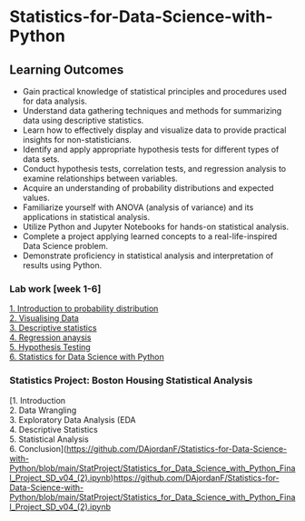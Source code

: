 # Statistics-for-Data-Science-with-Python

## Learning Outcomes

- Gain practical knowledge of statistical principles and procedures used for data analysis.
- Understand data gathering techniques and methods for summarizing data using descriptive statistics.
- Learn how to effectively display and visualize data to provide practical insights for non-statisticians.
- Identify and apply appropriate hypothesis tests for different types of data sets.
- Conduct hypothesis tests, correlation tests, and regression analysis to examine relationships between variables.
- Acquire an understanding of probability distributions and expected values.
- Familiarize yourself with ANOVA (analysis of variance) and its applications in statistical analysis.
- Utilize Python and Jupyter Notebooks for hands-on statistical analysis.
- Complete a project applying learned concepts to a real-life-inspired Data Science problem.
- Demonstrate proficiency in statistical analysis and interpretation of results using Python.

### Lab work [week 1-6]

[1. Introduction to probability distribution](https://github.com/DAjordanF/Statistics-for-Data-Science-with-Python/blob/main/Labwork/1.%20Introduction_to_probability_distribution.ipynb)\
[2. Visualising Data](https://github.com/DAjordanF/Statistics-for-Data-Science-with-Python/blob/main/Labwork/2.%20Visualizing_Data.ipynb)\
[3. Descriptive statistics](https://github.com/DAjordanF/Statistics-for-Data-Science-with-Python/blob/main/Labwork/3.%20Descriptive_Stats.ipynb)\
[4. Regression anaysis](https://github.com/DAjordanF/Statistics-for-Data-Science-with-Python/blob/main/Labwork/4.%20Regression_Analysis.ipynb)\
[5. Hypothesis Testing](https://github.com/DAjordanF/Statistics-for-Data-Science-with-Python/blob/main/Labwork/5.%20Hypothesis_Testing.ipynb)\
[6. Statistics for Data Science with Python](https://github.com/DAjordanF/Statistics-for-Data-Science-with-Python/blob/main/Labwork/6.%20Statistics%20for%20Data%20Science%20with%20Python.ipynb)


### Statistics Project: Boston Housing Statistical Analysis
[1. Introduction\
2. Data Wrangling\
3. Exploratory Data Analysis (EDA\
4. Descriptive Statistics\
5. Statistical Analysis\
6. Conclusion]\(https://github.com/DAjordanF/Statistics-for-Data-Science-with-Python/blob/main/StatProject/Statistics_for_Data_Science_with_Python_Final_Project_SD_v04_(2).ipynb)https://github.com/DAjordanF/Statistics-for-Data-Science-with-Python/blob/main/StatProject/Statistics_for_Data_Science_with_Python_Final_Project_SD_v04_(2).ipynb
